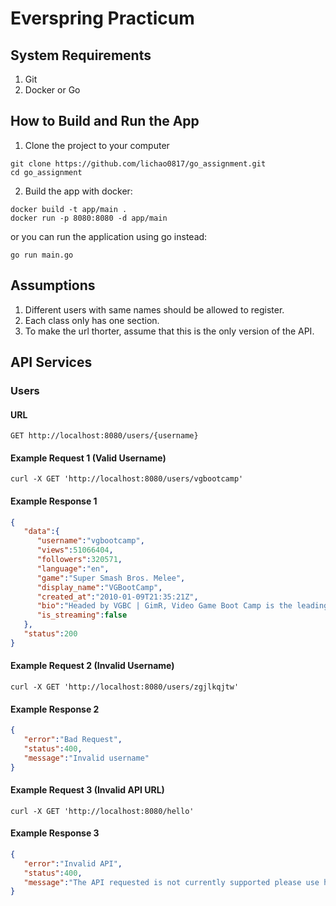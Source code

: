 # Everspring Practicum

## System Requirements
1. Git
2. Docker or Go

## How to Build and Run the App
1. Clone the project to your computer
```
git clone https://github.com/lichao0817/go_assignment.git
cd go_assignment
```

2. Build the app with docker:

  ```
  docker build -t app/main .
  docker run -p 8080:8080 -d app/main
  ```
  or you can run the application using go instead:
  ```
  go run main.go
  ```
## Assumptions
1. Different users with same names should be allowed to register.
2. Each class only has one section.
3. To make the url thorter, assume that this is the only version of the API.
## API Services
### Users
#### URL
```
GET http://localhost:8080/users/{username}
```
#### Example Request 1 (Valid Username)
```
curl -X GET 'http://localhost:8080/users/vgbootcamp'
```
#### Example Response 1
``` json
{
   "data":{
      "username":"vgbootcamp",
      "views":51066404,
      "followers":320571,
      "language":"en",
      "game":"Super Smash Bros. Melee",
      "display_name":"VGBootCamp",
      "created_at":"2010-01-09T21:35:21Z",
      "bio":"Headed by VGBC | GimR, Video Game Boot Camp is the leading Live-Streamer and Content Creator for competitive Super Smash Bros. This includes Melee, Brawl, Smash WiiU, and 64! Learn.Play.Win! ",
      "is_streaming":false
   },
   "status":200
}
```
#### Example Request 2 (Invalid Username)
```
curl -X GET 'http://localhost:8080/users/zgjlkqjtw'
```
#### Example Response 2
``` json
{
   "error":"Bad Request",
   "status":400,
   "message":"Invalid username"
}
```
#### Example Request 3 (Invalid API URL)
```
curl -X GET 'http://localhost:8080/hello'
```
#### Example Response 3
``` json
{
   "error":"Invalid API",
   "status":400,
   "message":"The API requested is not currently supported please use http://localhost:8080/users/{username}"
}
```

